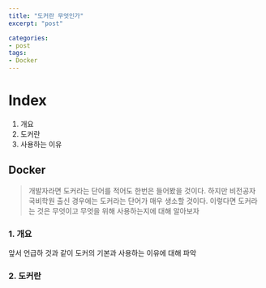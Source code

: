 ```yaml
---
title: "도커란 무엇인가"
excerpt: "post"

categories:
- post
tags:
- Docker
---
```


# Index

1. 개요
2. 도커란
3. 사용하는 이유

## Docker
> 개발자라면 도커라는 단어를 적어도 한번은 들어봤을 것이다. 하지만 비전공자 국비학원 출신 경우에는 도커라는 단어가 매우 생소할 것이다.
> 이렇다면 도커라는 것은 무엇이고 무엇을 위해 사용하는지에 대해 알아보자

### 1. 개요
앞서 언급하 것과 같이 도커의 기본과 사용하는 이유에 대해 파악

### 2. 도커란
